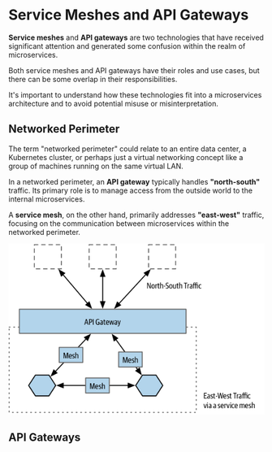 # Service Meshes and API Gateways

**Service meshes** and **API gateways** are two technologies that have received significant attention and generated some confusion within the realm of microservices.

Both service meshes and API gateways have their roles and use cases, but there can be some overlap in their responsibilities.

It's important to understand how these technologies fit into a microservices architecture and to avoid potential misuse or misinterpretation.

## Networked Perimeter

The term "networked perimeter" could relate to an entire data center, a Kubernetes cluster, or perhaps just a virtual networking concept like a group of machines running on the same virtual LAN.

In a networked perimeter, an **API gateway** typically handles **"north-south"** traffic. Its primary role is to manage access from the outside world to the internal microservices.

A **service mesh**, on the other hand, primarily addresses **"east-west"** traffic, focusing on the communication between microservices within the networked perimeter.

![](api-gateway-service-mesh.png)


## API Gateways